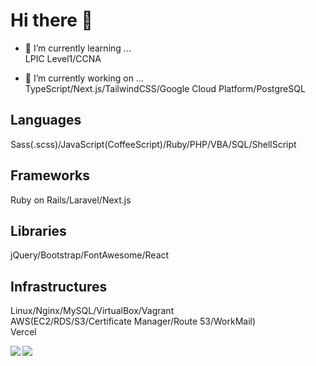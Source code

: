 # Hi there 👋
  
- 🌱 I’m currently learning ...  
LPIC Level1/CCNA  
  
- 🔭 I’m currently working on ...  
TypeScript/Next.js/TailwindCSS/Google Cloud Platform/PostgreSQL  
    
## Languages
Sass(.scss)/JavaScript(CoffeeScript)/Ruby/PHP/VBA/SQL/ShellScript  
  
## Frameworks
Ruby on Rails/Laravel/Next.js  
  
## Libraries
jQuery/Bootstrap/FontAwesome/React  
  
## Infrastructures
Linux/Nginx/MySQL/VirtualBox/Vagrant  
AWS(EC2/RDS/S3/Certificate Manager/Route 53/WorkMail)  
Vercel  
  
<a href="https://github.com/anuraghazra/github-readme-stats">
  <img align="left" src="https://github-readme-stats.vercel.app/api?username=MasaoSasaki&count_private=true&show_icons=true&theme=dark" />
</a>
<a href="https://github.com/anuraghazra/github-readme-stats">
  <img align="left" src="https://github-readme-stats.vercel.app/api/top-langs/?username=MasaoSasaki&langs_count=5&theme=dark" />
</a>
  
<!--
**MasaoSasaki/MasaoSasaki** is a ✨ _special_ ✨ repository because its `README.md` (this file) appears on your GitHub profile.

Here are some ideas to get you started:
- 👯 I’m looking to collaborate on ...
- 🤔 I’m looking for help with ...
- 💬 Ask me about ...
- 😄 Pronouns: ...
- ⚡ Fun fact: ...
-->
